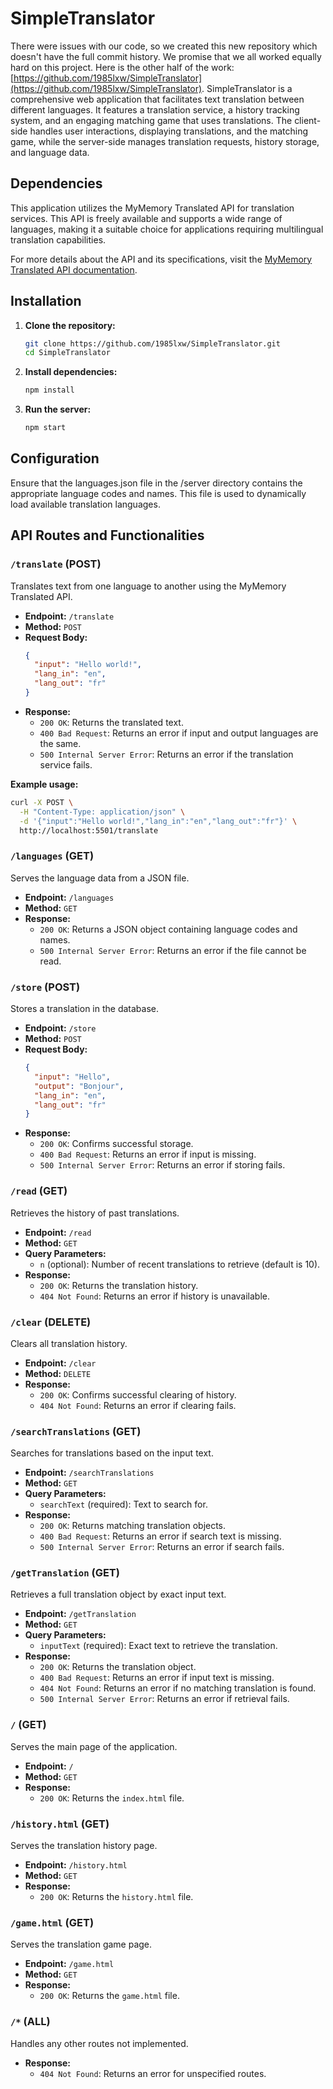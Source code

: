 # SimpleTranslator
There were issues with our code, so we created this new repository which doesn't have the full commit history. We promise that we all worked equally hard on this project. Here is the other half of the work: [https://github.com/1985lxw/SimpleTranslator](https://github.com/1985lxw/SimpleTranslator).
SimpleTranslator is a comprehensive web application that facilitates text translation between different languages. It features a translation service, a history tracking system, and an engaging matching game that uses translations. The client-side handles user interactions, displaying translations, and the matching game, while the server-side manages translation requests, history storage, and language data.


## Dependencies

This application utilizes the MyMemory Translated API for translation services. This API is freely available and supports a wide range of languages, making it a suitable choice for applications requiring multilingual translation capabilities.

For more details about the API and its specifications, visit the [MyMemory Translated API documentation](https://mymemory.translated.net/doc/spec.php).

## Installation

1. **Clone the repository:**
   ```bash
   git clone https://github.com/1985lxw/SimpleTranslator.git
   cd SimpleTranslator

2. **Install dependencies:**
    ```bash
    npm install

3. **Run the server:**
    ```bash
    npm start

## Configuration

Ensure that the languages.json file in the /server directory contains the appropriate language codes and names. This file is used to dynamically load available translation languages.


## API Routes and Functionalities

### `/translate` (POST)

Translates text from one language to another using the MyMemory Translated API.

- **Endpoint:** `/translate`
- **Method:** `POST`
- **Request Body:**
  ```json
  {
    "input": "Hello world!",
    "lang_in": "en",
    "lang_out": "fr"
  }
  ```
- **Response:**
  - `200 OK`: Returns the translated text.
  - `400 Bad Request`: Returns an error if input and output languages are the same.
  - `500 Internal Server Error`: Returns an error if the translation service fails.

**Example usage:**
  ```bash
  curl -X POST \
    -H "Content-Type: application/json" \
    -d '{"input":"Hello world!","lang_in":"en","lang_out":"fr"}' \
    http://localhost:5501/translate
  ```

### `/languages` (GET)

Serves the language data from a JSON file.

- **Endpoint:** `/languages`
- **Method:** `GET`
- **Response:**
  - `200 OK`: Returns a JSON object containing language codes and names.
  - `500 Internal Server Error`: Returns an error if the file cannot be read.

### `/store` (POST)

Stores a translation in the database.

- **Endpoint:** `/store`
- **Method:** `POST`
- **Request Body:**
  ```json
  {
    "input": "Hello",
    "output": "Bonjour",
    "lang_in": "en",
    "lang_out": "fr"
  }
  ```
- **Response:**
  - `200 OK`: Confirms successful storage.
  - `400 Bad Request`: Returns an error if input is missing.
  - `500 Internal Server Error`: Returns an error if storing fails.

### `/read` (GET)

Retrieves the history of past translations.

- **Endpoint:** `/read`
- **Method:** `GET`
- **Query Parameters:**
  - `n` (optional): Number of recent translations to retrieve (default is 10).
- **Response:**
  - `200 OK`: Returns the translation history.
  - `404 Not Found`: Returns an error if history is unavailable.

### `/clear` (DELETE)

Clears all translation history.

- **Endpoint:** `/clear`
- **Method:** `DELETE`
- **Response:**
  - `200 OK`: Confirms successful clearing of history.
  - `404 Not Found`: Returns an error if clearing fails.

### `/searchTranslations` (GET)

Searches for translations based on the input text.

- **Endpoint:** `/searchTranslations`
- **Method:** `GET`
- **Query Parameters:**
  - `searchText` (required): Text to search for.
- **Response:**
  - `200 OK`: Returns matching translation objects.
  - `400 Bad Request`: Returns an error if search text is missing.
  - `500 Internal Server Error`: Returns an error if search fails.

### `/getTranslation` (GET)

Retrieves a full translation object by exact input text.

- **Endpoint:** `/getTranslation`
- **Method:** `GET`
- **Query Parameters:**
  - `inputText` (required): Exact text to retrieve the translation.
- **Response:**
  - `200 OK`: Returns the translation object.
  - `400 Bad Request`: Returns an error if input text is missing.
  - `404 Not Found`: Returns an error if no matching translation is found.
  - `500 Internal Server Error`: Returns an error if retrieval fails.

### `/` (GET)

Serves the main page of the application.

- **Endpoint:** `/`
- **Method:** `GET`
- **Response:**
  - `200 OK`: Returns the `index.html` file.

### `/history.html` (GET)

Serves the translation history page.

- **Endpoint:** `/history.html`
- **Method:** `GET`
- **Response:**
  - `200 OK`: Returns the `history.html` file.

### `/game.html` (GET)

Serves the translation game page.

- **Endpoint:** `/game.html`
- **Method:** `GET`
- **Response:**
  - `200 OK`: Returns the `game.html` file.

### `/*` (ALL)

Handles any other routes not implemented.

- **Response:**
  - `404 Not Found`: Returns an error for unspecified routes.
